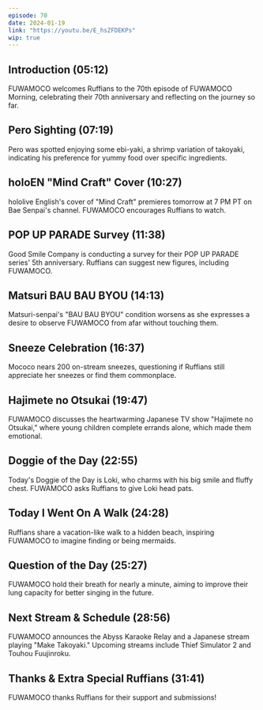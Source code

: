 ```yaml
---
episode: 70
date: 2024-01-19
link: "https://youtu.be/E_hsZFDEKPs"
wip: true
---
```


## Introduction (05:12)

FUWAMOCO welcomes Ruffians to the 70th episode of FUWAMOCO Morning, celebrating their 70th anniversary and reflecting on the journey so far.

## Pero Sighting (07:19)

Pero was spotted enjoying some ebi-yaki, a shrimp variation of takoyaki, indicating his preference for yummy food over specific ingredients.

## holoEN "Mind Craft" Cover (10:27)

hololive English's cover of "Mind Craft" premieres tomorrow at 7 PM PT on Bae Senpai's channel. FUWAMOCO encourages Ruffians to watch.

## POP UP PARADE Survey (11:38)

Good Smile Company is conducting a survey for their POP UP PARADE series' 5th anniversary. Ruffians can suggest new figures, including FUWAMOCO.

## Matsuri BAU BAU BYOU (14:13)

Matsuri-senpai's "BAU BAU BYOU" condition worsens as she expresses a desire to observe FUWAMOCO from afar without touching them.

## Sneeze Celebration (16:37)

Mococo nears 200 on-stream sneezes, questioning if Ruffians still appreciate her sneezes or find them commonplace.

## Hajimete no Otsukai (19:47)

FUWAMOCO discusses the heartwarming Japanese TV show "Hajimete no Otsukai," where young children complete errands alone, which made them emotional.

## Doggie of the Day (22:55)

Today's Doggie of the Day is Loki, who charms with his big smile and fluffy chest. FUWAMOCO asks Ruffians to give Loki head pats.

## Today I Went On A Walk (24:28)

Ruffians share a vacation-like walk to a hidden beach, inspiring FUWAMOCO to imagine finding or being mermaids.

## Question of the Day (25:27)

FUWAMOCO hold their breath for nearly a minute, aiming to improve their lung capacity for better singing in the future.

## Next Stream & Schedule (28:56)

FUWAMOCO announces the Abyss Karaoke Relay and a Japanese stream playing "Make Takoyaki." Upcoming streams include Thief Simulator 2 and Touhou Fuujinroku.

## Thanks & Extra Special Ruffians (31:41)

FUWAMOCO thanks Ruffians for their support and submissions!

